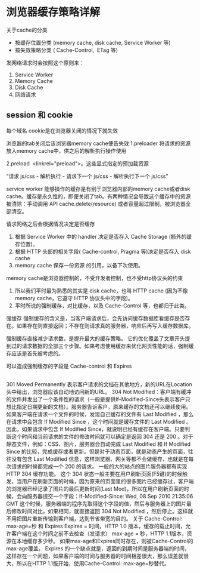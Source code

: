 # 浏览器缓存策略详解

关于cache的分类

* 按缓存位置分类 (memory cache, disk cache, Service Worker 等)
* 按失效策略分类 ( Cache-Control,  ETag 等)

发网络请求时会按照这个原则来：

1. Service Worker
2. Memory Cache
3. Disk Cache
4. 网络请求

## session 和 cookie
每个域名
cookie是在浏览器关闭的情况下就失效

浏览器的tab关闭后该浏览器memory cache便告失效
1.preloader    将请求的资源放入memory cache中，供之后的解析执行操作使用

2.preload   <linkrel="preload">。这些显式指定的预加载资源

“请求 js/css - 解析执行 - 请求下一个 js/css - 解析执行下一个 js/css”

service worker 能够操作的缓存是有别于浏览器内部的memory cache或者disk cache。缓存是永久性的，即便关闭了tab。有两种情况会导致这个缓存中的资源被清除：手动调用 API cache.delete(resource) 或者容量超过限制，被浏览器全部清空。


请求网络之后会根据情况决定是否缓存
1. 根据 Service Worker 中的 handler 决定是否存入 Cache Storage (额外的缓存位置)。
2. 根据 HTTP 头部的相关字段( Cache-control, Pragma 等)决定是否存入 disk cache
3. memory cache 保存一份资源 的引用，以备下次使用。

memory cache是浏览器控制的，不受开发者控制，也不受http协议头的约束
1. 所以我们平时最为熟悉的其实是 disk cache，也叫 HTTP cache (因为不像 memory cache，它遵守 HTTP 协议头中的字段)。
2. 平时所说的强制缓存，对比缓存，以及 Cache-Control 等，也都归于此类。

强缓存
强制缓存的含义是，当客户端请求后，会先访问缓存数据库看缓存是否存在。如果存在则直接返回；不存在则请求真的服务器，响应后再写入缓存数据库。

强制缓存直接减少请求数，是提升最大的缓存策略。 它的优化覆盖了文章开头提到过的请求数据的全部三个步骤。如果考虑使用缓存来优化网页性能的话，强制缓存应该是首先被考虑的。

可以造成强制缓存的字段是 Cache-control 和 Expires

## 

301 Moved Permanently 表示客户请求的文档在其他地方，新的URL在Location头中给出，浏览器应该自动地访问新的URL。
304 Not Modified：客户端有缓冲的文件并发出了一个条件性的请求（一般是提供If-Modified-Since头表示客户只想比指定日期更新的文档）。服务器告诉客户，原来缓存的文档还可以继续使用。
如果客户端在请求一个文件的时候，发现自己缓存的文件有 Last Modified ，那么在请求中会包含 If Modified Since ，这个时间就是缓存文件的 Last Modified 。因此，如果请求中包含 If Modified Since，就说明已经有缓存在客户端。只要判断这个时间和当前请求的文件的修改时间就可以确定是返回 304 还是 200 。对于静态文件，例如：CSS、图片，服务器会自动完成 Last Modified 和 If Modified Since 的比较，完成缓存或者更新。但是对于动态页面，就是动态产生的页面，往往没有包含 Last Modified 信息，这样浏览器、网关等都不会做缓存，也就是在每次请求的时候都完成一个 200 的请求。
一般的大的站点的图片服务器都有实现HTTP 304 缓存功能。
这个 304 状态一般主要在用户刷新页面(F5键)的时候触发，当用户在刷新页面的时候，因为原来的页面里的很多图片已经缓存过，客户端的浏览器已经记录了图片的最后更新时间(Last Mod)，所以在用户刷新页面的时候，会向服务器提交一个字段：If-Modified-Since: Wed, 08 Sep 2010 21:35:06 GMT
这个时候，服务器端的程序先取得这个字段的值，然后与服务器上的图片最后修改时间对比，如果相同，就直接返回 304 Not Modified ，然后停止。这样就不用把图片重新传输到客户端，达到节省带宽的目的。
关于 Cache-Control: max-age=秒 和 Expires
Expires = 时间，HTTP 1.0 版本，缓存的载止时间，允许客户端在这个时间之前不去检查（发请求）
max-age = 秒，HTTP 1.1版本，资源在本地缓存多少秒。
如果max-age和Expires同时存在，则被Cache-Control的max-age覆盖。
Expires 的一个缺点就是，返回的到期时间是服务器端的时间，这样存在一个问题，如果客户端的时间与服务器的时间相差很大，那么误差就很大，所以在HTTP 1.1版开始，使用Cache-Control: max-age=秒替代。